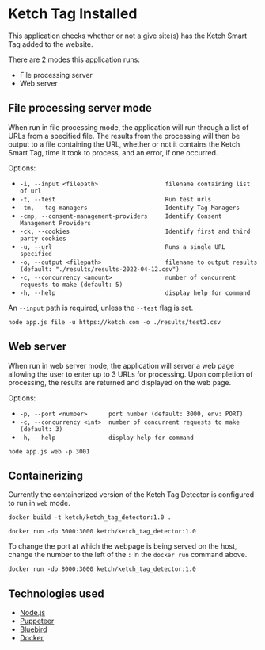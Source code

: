 # Ketch Tag Installed
This application checks whether or not a give site(s) has the Ketch Smart Tag added to the website.

There are 2 modes this application runs:
- File processing server
- Web server

## File processing server mode
When run in file processing mode, the application will run through a list of URLs from a specified file. The results from the processing will then be output to a file containing the URL, whether or not it contains the Ketch Smart Tag, time it took to process, and an error, if one occurred.

Options:
- `-i, --input <filepath>                   filename containing list of url`
- `-t, --test                               Run test urls`
- `-tm, --tag-managers                      Identify Tag Managers`
- `-cmp, --consent-management-providers     Identify Consent Management Providers`
- `-ck, --cookies                           Identify first and third party cookies`
- `-u, --url                                Runs a single URL specified`
- `-o, --output <filepath>                  filename to output results (default: "./results/results-2022-04-12.csv")`
- `-c, --concurrency <amount>               number of concurrent requests to make (default: 5)`
- `-h, --help                               display help for command`

An `--input` path is required, unless the `--test` flag is set.

```shell
node app.js file -u https://ketch.com -o ./results/test2.csv
```

## Web server
When run in web server mode, the application will server a web page allowing the user to enter up to 3 URLs for processing. Upon completion of processing, the results are returned and displayed on the web page. 

Options:
 - `-p, --port <number>      port number (default: 3000, env: PORT)`
 - `-c, --concurrency <int>  number of concurrent requests to make (default: 3)`
 - `-h, --help               display help for command`

 ```shell
 node app.js web -p 3001
 ```

 ## Containerizing
Currently the containerized version of the Ketch Tag Detector is configured to run in `web` mode.

 ```shell
 docker build -t ketch/ketch_tag_detector:1.0 .

 docker run -dp 3000:3000 ketch/ketch_tag_detector:1.0
 ```

To change the port at which the webpage is being served on the host, change the number to the left of the `:` in the `docker run` command above.
```shell
docker run -dp 8000:3000 ketch/ketch_tag_detector:1.0
``` 

 ## Technologies used
 - [Node.js](https://nodejs.org)
 - [Puppeteer](https://github.com/puppeteer/puppeteer)
 - [Bluebird](http://bluebirdjs.com/docs/getting-started.html)
 - [Docker](https://www.docker.com/)